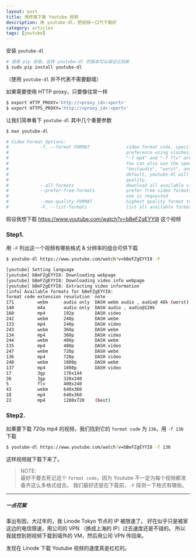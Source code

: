 ```yaml
---
layout: post
title: 用终端下载 Youtube 视频
description: 用 youtube-dl，把视频一口气下载好
category: articles
tags: [youtube]
---
```


安装 `youtube-dl`

```bash
# 请用 pip 安装，这样 youtube-dl 的版本可以保证比较新
$ sudo pip install youtube-dl
```

（使用 `youtube-dl` 并不代表不需要翻墙）

如果需要使用 HTTP proxy，只要像往常一样

```bash
$ export HTTP_PROXY='http://<proxy_id>:<port>'
$ export HTTPS_PROXY='http://<proxy_id>:<port>'
```

让我们简单看下 `youtube-dl` 其中几个重要参数

```bash
$ man youtube-dl

# Video Format Options:
#            -f, --format FORMAT              video format code, specify the order of
#                                             preference using slashes: "-f 22/17/18".
#                                             "-f mp4" and "-f flv" are also supported.
#                                             You can also use the special names "best",
#                                             "bestaudio", "worst", and "worstaudio". By
#                                             default, youtube-dl will pick the best
#                                             quality.
#            --all-formats                    download all available video formats
#            --prefer-free-formats            prefer free video formats unless a specific
#                                             one is requested
#            --max-quality FORMAT             highest quality format to download
#            -F, --list-formats               list all available formats
```

假设我想下载 https://www.youtube.com/watch?v=bBeFZgEYYI8 这个视频

### Step1. 

用 `-F` 列出这一个视频有哪些格式 & 分辨率的组合可供下载

```bash
$ youtube-dl https://www.youtube.com/watch?v=bBeFZgEYYI8 -F

[youtube] Setting language
[youtube] bBeFZgEYYI8: Downloading webpage
[youtube] bBeFZgEYYI8: Downloading video info webpage
[youtube] bBeFZgEYYI8: Extracting video information
[info] Available formats for bBeFZgEYYI8:
format code extension resolution  note
171         webm      audio only  DASH webm audio , audio@ 48k (worst)
140         m4a       audio only  DASH audio , audio@128k
160         mp4       192p        DASH video
242         webm      240p        DASH webm
133         mp4       240p        DASH video
243         webm      360p        DASH webm
134         mp4       360p        DASH video
244         webm      480p        DASH webm
135         mp4       480p        DASH video
247         webm      720p        DASH webm
136         mp4       720p        DASH video
248         webm      1080p       DASH webm
137         mp4       1080p       DASH video
17          3gp       176x144
36          3gp       320x240
5           flv       400x240
43          webm      640x360
18          mp4       640x360
22          mp4       1280x720    (best)
```

### Step2. 

如果要下载 720p mp4 的视频，我们找到它的 `format code` 为 `136`，用 `-f 136` 下载

```bash
$ youtube-dl https://www.youtube.com/watch?v=bBeFZgEYYI8 -f 136
```

这样视频就下载下来了。

> NOTE:  
> 最好不要去死记这个 `format code`，因为 Youtube 不一定为每个视频都准备齐这么多格式组合。
> 我们最好还是在下载前，`-F` 探测一下格式有哪些。

------

##### 一点花絮

事出有因，大过年的，我 Linode Tokyo 节点的 IP 被限速了。
好在似乎只是被家这边的电信限速，用公司的 VPN （换成上海的 IP）过去速度还是不错的。
所以我就想到把视频下载到墙外的 VM，然后用公司 VPN 传回来。

发现在 Linode 下载 Youtube 视频的速度真是杠杠的。
